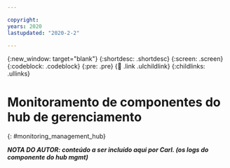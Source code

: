```yaml
---

copyright:
years: 2020
lastupdated: "2020-2-2"

---
```


{:new_window: target="blank"}
{:shortdesc: .shortdesc}
{:screen: .screen}
{:codeblock: .codeblock}
{:pre: .pre}
{:child: .link .ulchildlink}
{:childlinks: .ullinks}

# Monitoramento de componentes do hub de gerenciamento
{: #monitoring_management_hub}

***NOTA DO AUTOR: conteúdo a ser incluído aqui por Carl. (os logs do componente do hub mgmt)***
